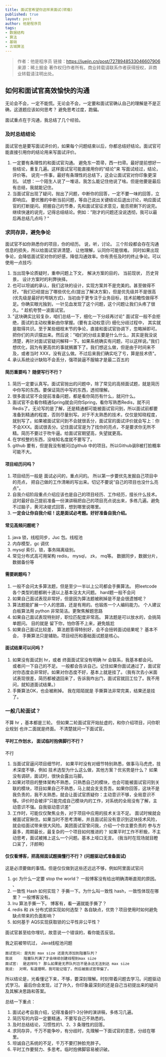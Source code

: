 ```yaml
---
title: 面试官希望你这样来面试(转载)
published: true
layout: post
author: 他是程序员
tags:
- 数据结构
- 算法
- 基础
- 古城算法
---
```


> 作者：他是程序员
> 链接：https://juejin.cn/post/7278948533046607906
> 来源：稀土掘金
> 著作权归作者所有。商业转载请联系作者获得授权，非商业转载请注明出处。

## 如何和面试官高效愉快的沟通

无论会不会，一定不能慌。无论会不会，一定要和面试官确认自己的理解是不是正确，这道题应该如何思考？ 避免思考过度，跑偏。

面试重点在于沟通，我总结了几个经验。

### 及时总结结论

面试官也是要写面试评价的，如果每个问题结束以后，你都总结好结论。面试官可能直接引用你的结论用来写面试评价。

1. 一定要有条理性的和面试官沟通。 避免东一笤帚，西一扫帚。最好提前想好一些结论，重复几遍。这样面试官可能直接用你的"结论"来 写面试经过，结论，评价等。 说完一件事，最好有条理性的总结下，这会让面试官对你印象更深刻。 试想：一个陌生人说了一堆话，我怎么能记住他说了啥。但是他要是最后有总结，我就能记住。
2. 当面试官出现了疑问，抛出了问题，中断你的回答，一定不要一味的回答，立即响应。 要优雅的中断当前问题，等自己说出关键结论后退出讨论，响应面试官的打断提问。把握自己的节奏，先和面试官征求意见，能否把剩下的说完。继续快速的说完，记得总结结论。例如：”刚才的问题还没说透彻，我可以最后再总结几点吗？“

### 求同存异，避免争论

面试官不如你熟悉你的项目，你的经历。 说，听，讨论。 三个阶段都会存在沟通信息的损失，所以给面试官讲清楚， 让他理解，认同你可能很难。 同时如果出现争论，会降低面试官对你的好感，降低沟通效率。你有责任及时的终止争论。可以使用一点技巧:

1. 当出现争论质疑时，重申问题上下文， 解决方案的目的， 当前现状， 历史背景， 设计方案时的利弊抉择。
2. 也可以坦诚的承认，我们这块的设计，实现方案并不是完美的。甚至做得不好。“我们已经提出了哪些优化点(提出了解决方案)，但是优先级并不是很高(优先级是最好的甩锅方式)，当初由于更专注于业务目标，技术前瞻性做得不足。你确实眼光独到，一针见血发现了这个问题，这个问题让我们头疼了很久。“ 趁机夸赞一波面试官。
3. "这块确实比较复杂，咱们总结一下，细化一下分歧再讨论" 面试官一般不会拒绝，面试的主动权重新由你掌握。(要有主动权意识) 细化分歧过程中， 其实就是取得共识。至于某些细枝末节的争论，直接和面试官协调下，忽略掉即可。 把你们的共识摆出来。然后说：”咱们的分歧主要是什么什么，其实是我没说清楚，再针对面试官疑问解释一下。如果系统确实有问题，可以这样说。”我们想优化，因为有更高优的事就搁置下了。我们想这么做，但是由于时间来不及，或者当时 XXX，没有这么做。不过后来我们确实吃了亏，算是技术债"。
4. 承认系统设计缺陷不会丢分，强项装逼不服输才是最二百五的

#### 简历重要吗？ 随便写行不行？

1. 简历一定要认真写。面试官抛出的问题中，除了常见的高频面试题，就是简历中你写的东西。要保证简历中写的东西，透彻理解。
2. 很多面试官不会提前准备问题，都是看你简历有什么，就问什么。
3. 面试官不会看你精通Spring就会问你Spring，看你写熟悉Redis，就不问Redis了。无论写的是了解，还是精通都可能被面试官问到，所以面试前都要准备到精通的程度，否则尽量别写。对于不太熟悉的技术，仅仅是知晓程度，就别写了。如果被面试官问到不会就很丢分，面试官的面试评价就会写上：你不会XXX。面试很丢分。记住面试官是为了找你的亮点，不是要求你无所不精。简历不要过于吹牛逼。给面试官期望高，失望就更高。
4. 在学校整的东西，没啥知名度就不要写了。
5. github 要有，但是我没有被问过github 中的项目。所以Github装B被打脸概率可能不大。

#### 项目经历问吗？

1. 项目经历一般是 面试必问的，重点问的。 所以第一步要优先发掘自己项目中的亮点， 把自己做的工作清晰的写出来。切记不要说“自己的项目也没什么亮点"。
2. 自我介绍阶段重点介绍应该也是自己的项目经历、工作经历，擅长什么技术。这时最好自己提前准备一份演讲稿把自己的项目亮点说出来，多练几遍。避免不过脑子，黄河决堤式回答，想到哪里说哪里。
3. **一定会让你自我介绍！这是面试必考题。好好准备自我介绍。**

#### 常见高频问题呢？

1. java 锁，线程同步，Juc 包。线程池
2. 内存模型，gc 调优
3. mysql 索引，锁，事务隔离级别。
4. 常见分布式高可用架构 redis， mysql， zk， mq等。 数据同步，数据分片，数据备份等

#### 需要刷题吗？

1. 一般不会问太多算法题，但是至少一半以上公司都会手撕算法。  把leetcode 各个类型的题都刷十道以上基本没太大问题。 hard题一般不会问
2. 如果自己面试表现非常好，但是因为算法题被刷掉是不是会很遗憾呢？
3. 算法题能扩展一个人的思路，还是有用的。也锻炼一个人编码能力。 个人建议白板算法用 python 非常简洁。更聚焦解题思路
4. 如果自己面试表现特别好，职位匹配度非常高。 算法题是可以放水的，会挑简单题问。 目的就是 留下你，怕你答不上来，避免尴尬
5. 如果自己面试比较差， 算法题答得特别好，会不会扭转面试结果呢？ 基本不会， 手撕算法只是辅助。项目经历和基础面试题是核心。

#### 面试结果可以问吗？

1. 如果没有面试到 hr，或者 终面面试官没有明确 hr 会联系，我基本都会问。 或者问一下自己的不足。 一般都会告诉自己。记住如果你面试通过了，面试官对你态度会非常好。如果对你态度不好，基本上就是挂了。（我有次去小米面试表现很差，简历都被退回来了，告诉我咋出门，面试官就回工位了。我不用问，就知道面试结果。）
2. 手撕算法OK，也会被刷掉。 我在陌陌就是 手撕算法非常完美，结果还是挂了。

### 一般几轮面试？

不算 hr ，基本都是三轮。 但如果二轮面试官开始扯虚的，和你介绍项目，问你职业规划 也许二面就是终面。 不清楚就问一下面试官。

#### 平时工作划水， 面试临时抱佛脚行不行？

不行

1. 当面试官逼问项目细节时， 如果平时没有对细节特别熟悉，做事马马虎虎，技术深度不够，例如 技术选型为什么这么做，其他方案？优劣势是什么？ 如果没有调研，面试时，很快会露出马脚。
2. 如果对项目的整体架构不熟悉，只熟悉自己的模块，也会可能被面试官问到关联的模块，项目如果自己不熟悉，马上就会支支吾吾。如果你回答，这块不是我负责的，我不太熟悉，就会让面试官质疑你：主动意识不够，全局意识不够。评价时会被评"只能完成自己模块内的工作，对系统的全局没有了解，主动意识不强。自我驱动意识差"
3. 工作时，可能仅仅聚焦业务，对于项目中应用的技术关注不足。 面试时候就会被面试官揪住。如果当时不思考清晰，并且面试前没有意识到这块技术风险， 就会给面试带来很大风险。美团面试官曾问我，介绍一个你主要负责的 参与方最多，周期最长，最复杂的一个项目如何推进的？ 如果平时工作不积极，不主动思考，面试被摊上这么一个问题。基本上哑口无言。 (我当时在现场就目瞪口呆了，汗颜啊)

#### 仅仅看博客，把高频面试题搞懂行不行？ (问题驱动式准备面试)

这是必须要做的事情。但是仅仅做到这些还远远不够，例如阿里面试官问

1. gc 为什么一定要 stop the world？ 一般博客没有给出明确清晰直观的原因。    、
2. 一致性 Hash 如何实现？ 手撕一下。为什么叫一致性 hash，一致性体现在哪里？ 一般博客没有。
3. lru 算法手撕一下。 博客有，看一遍就能手撕了？
4. redis 和 zk 分布式锁实现如何选型？ 各自缺点，优势？项目使用时如何避免缺点带来的负面影响？
5. 如何基于 AQS实现获取锁的公平性非公平性？

面试官甚至给你埋坑，故意说一个错误的，看你能否反驳。

我之前被带坑过， Java线程池问题

```arduino
面试官问: 是先到 max size 还是先添加到阻塞队列？
我说     阻塞队列满了才会继续创建线程到max size
面试官:  是这样吗？ 那么如果是无界队列岂不是永远无法到达 max size 
我说:  对啊，有道理啊，我可能记错了。然后被面试官带偏了。
```

所以结论是，光看懂记下来，不够，要深刻理解。时刻带着问题去学习。问题驱动式学习。 最后你会发现，过了许久，你印象最深刻的还是自己当初提出来的疑问及其解决思路和答案。

总结一下重点：

1. 面试必考自我介绍，记得准备好1-3分钟的演讲稿，多练习几遍。
2. 简历写的内容一定要精通，不要写自己不熟悉的。
3. 及时总结结论，习惯性的1、2、3 条理性的回答。
4. 求同存异，千万不能争吵，有分歧时，先理解一下面试官的意思，分歧在哪里。
5. 坦诚自己系统的不足，千万不要打肿脸充胖子。
6. 平时工作要努力、多思考。临时抱佛脚容易被识破。

